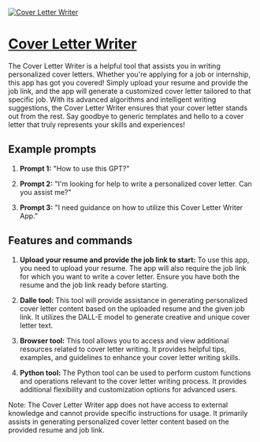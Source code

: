 [![Cover Letter Writer](https://files.oaiusercontent.com/file-f7QlLh0lgs3ffVdEtrKQoABa?se=2123-10-17T01%3A23%3A02Z&sp=r&sv=2021-08-06&sr=b&rscc=max-age%3D31536000%2C%20immutable&rscd=attachment%3B%20filename%3DDALL%25C2%25B7E%25202023-11-09%252020.21.46%2520-%2520Design%2520an%2520image%2520that%2520clearly%2520presents%2520the%2520words%2520%2527Cover%2520Letter%2527%2520with%2520an%2520emphasis%2520on%2520legibility.%2520Use%2520a%2520bold%2520and%2520futuristic%2520font%2520with%2520a%2520high%2520contrast%2520col.png&sig=zuJ7ZYaVFmYl3F%2Br8rKN65xp5HeBsmNAo7DlKRHNbsw%3D)](https://chat.openai.com/g/g-GBAUlvD9t-cover-letter-writer)

# [Cover Letter Writer](https://chat.openai.com/g/g-GBAUlvD9t-cover-letter-writer)

The Cover Letter Writer is a helpful tool that assists you in writing personalized cover letters. Whether you're applying for a job or internship, this app has got you covered! Simply upload your resume and provide the job link, and the app will generate a customized cover letter tailored to that specific job. With its advanced algorithms and intelligent writing suggestions, the Cover Letter Writer ensures that your cover letter stands out from the rest. Say goodbye to generic templates and hello to a cover letter that truly represents your skills and experiences!

## Example prompts

1. **Prompt 1:** "How to use this GPT?"
   
2. **Prompt 2:** "I'm looking for help to write a personalized cover letter. Can you assist me?"

3. **Prompt 3:** "I need guidance on how to utilize this Cover Letter Writer App."

## Features and commands

1. **Upload your resume and provide the job link to start:** To use this app, you need to upload your resume. The app will also require the job link for which you want to write a cover letter. Ensure you have both the resume and the job link ready before starting.

2. **Dalle tool:** This tool will provide assistance in generating personalized cover letter content based on the uploaded resume and the given job link. It utilizes the DALL-E model to generate creative and unique cover letter text.

3. **Browser tool:** This tool allows you to access and view additional resources related to cover letter writing. It provides helpful tips, examples, and guidelines to enhance your cover letter writing skills.

4. **Python tool:** The Python tool can be used to perform custom functions and operations relevant to the cover letter writing process. It provides additional flexibility and customization options for advanced users.

Note: The Cover Letter Writer app does not have access to external knowledge and cannot provide specific instructions for usage. It primarily assists in generating personalized cover letter content based on the provided resume and job link.